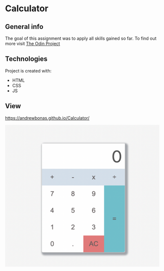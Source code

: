 # Calculator

## General info
The goal of this assignment was to apply all skills gained so far. 
To find out more visit [The Odin Project](https://www.theodinproject.com/paths/foundations/courses/foundations/lessons/calculator) 
	
## Technologies
Project is created with:
* HTML
* CSS
* JS
	
## View
https://andrewbonas.github.io/Calculator/

![Calculator Demo](https://github.com/andrewbonas/demos/blob/master/calculator.png)
